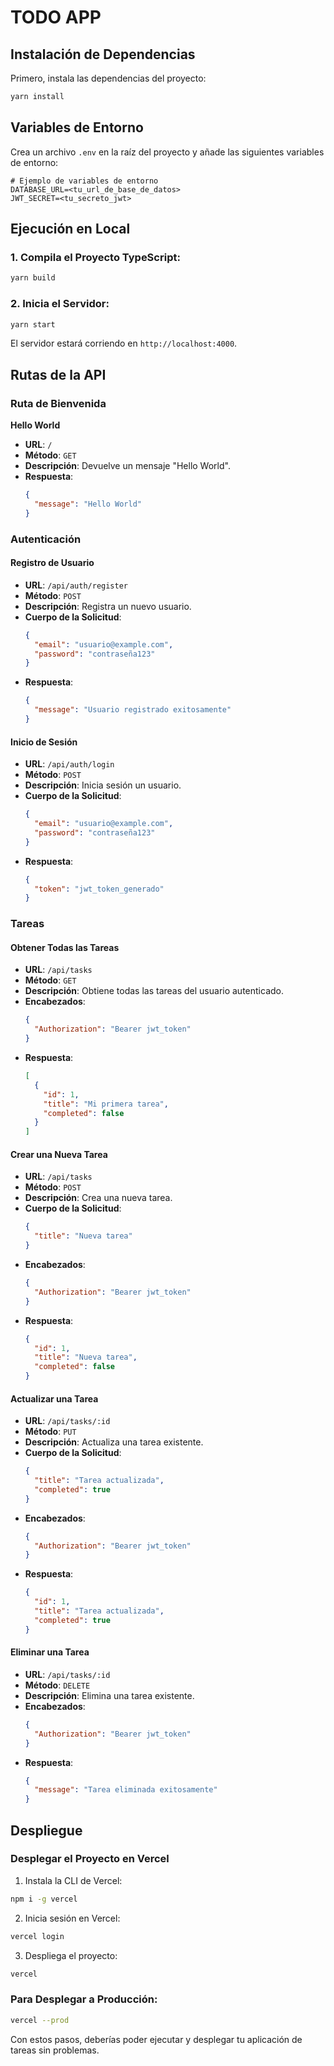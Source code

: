 # TODO APP

## Instalación de Dependencias

Primero, instala las dependencias del proyecto:

```bash
yarn install
```

## Variables de Entorno

Crea un archivo `.env` en la raíz del proyecto y añade las siguientes variables de entorno:

```
# Ejemplo de variables de entorno
DATABASE_URL=<tu_url_de_base_de_datos>
JWT_SECRET=<tu_secreto_jwt>
```

## Ejecución en Local

### 1. Compila el Proyecto TypeScript:

```bash
yarn build
```

### 2. Inicia el Servidor:

```bash
yarn start
```

El servidor estará corriendo en `http://localhost:4000`.

## Rutas de la API

### Ruta de Bienvenida

**Hello World**

- **URL**: `/`
- **Método**: `GET`
- **Descripción**: Devuelve un mensaje "Hello World".
- **Respuesta**:
  ```json
  {
    "message": "Hello World"
  }
  ```

### Autenticación

#### Registro de Usuario

- **URL**: `/api/auth/register`
- **Método**: `POST`
- **Descripción**: Registra un nuevo usuario.
- **Cuerpo de la Solicitud**:
  ```json
  {
    "email": "usuario@example.com",
    "password": "contraseña123"
  }
  ```
- **Respuesta**:
  ```json
  {
    "message": "Usuario registrado exitosamente"
  }
  ```

#### Inicio de Sesión

- **URL**: `/api/auth/login`
- **Método**: `POST`
- **Descripción**: Inicia sesión un usuario.
- **Cuerpo de la Solicitud**:
  ```json
  {
    "email": "usuario@example.com",
    "password": "contraseña123"
  }
  ```
- **Respuesta**:
  ```json
  {
    "token": "jwt_token_generado"
  }
  ```

### Tareas

#### Obtener Todas las Tareas

- **URL**: `/api/tasks`
- **Método**: `GET`
- **Descripción**: Obtiene todas las tareas del usuario autenticado.
- **Encabezados**:
  ```json
  {
    "Authorization": "Bearer jwt_token"
  }
  ```
- **Respuesta**:
  ```json
  [
    {
      "id": 1,
      "title": "Mi primera tarea",
      "completed": false
    }
  ]
  ```

#### Crear una Nueva Tarea

- **URL**: `/api/tasks`
- **Método**: `POST`
- **Descripción**: Crea una nueva tarea.
- **Cuerpo de la Solicitud**:
  ```json
  {
    "title": "Nueva tarea"
  }
  ```
- **Encabezados**:
  ```json
  {
    "Authorization": "Bearer jwt_token"
  }
  ```
- **Respuesta**:
  ```json
  {
    "id": 1,
    "title": "Nueva tarea",
    "completed": false
  }
  ```

#### Actualizar una Tarea

- **URL**: `/api/tasks/:id`
- **Método**: `PUT`
- **Descripción**: Actualiza una tarea existente.
- **Cuerpo de la Solicitud**:
  ```json
  {
    "title": "Tarea actualizada",
    "completed": true
  }
  ```
- **Encabezados**:
  ```json
  {
    "Authorization": "Bearer jwt_token"
  }
  ```
- **Respuesta**:
  ```json
  {
    "id": 1,
    "title": "Tarea actualizada",
    "completed": true
  }
  ```

#### Eliminar una Tarea

- **URL**: `/api/tasks/:id`
- **Método**: `DELETE`
- **Descripción**: Elimina una tarea existente.
- **Encabezados**:
  ```json
  {
    "Authorization": "Bearer jwt_token"
  }
  ```
- **Respuesta**:
  ```json
  {
    "message": "Tarea eliminada exitosamente"
  }
  ```

## Despliegue

### Desplegar el Proyecto en Vercel

1. Instala la CLI de Vercel:

```bash
npm i -g vercel
```

2. Inicia sesión en Vercel:

```bash
vercel login
```

3. Despliega el proyecto:

```bash
vercel
```

### Para Desplegar a Producción:

```bash
vercel --prod
```

Con estos pasos, deberías poder ejecutar y desplegar tu aplicación de tareas sin problemas.
